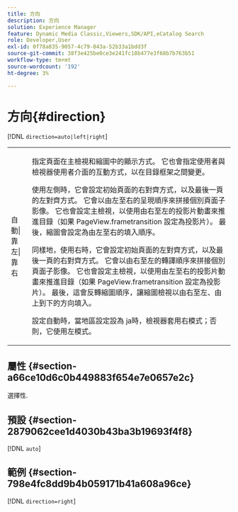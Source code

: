 ```yaml
---
title: 方向
description: 方向
solution: Experience Manager
feature: Dynamic Media Classic,Viewers,SDK/API,eCatalog Search
role: Developer,User
exl-id: 0f78a835-9057-4c79-843a-52b33a1bdd3f
source-git-commit: 38f3e425be0ce3e241fc18b477e3f68b7b763b51
workflow-type: tm+mt
source-wordcount: '192'
ht-degree: 3%

---
```


# 方向{#direction}

[!DNL `direction=auto|left|right`]

<table id="table_1D425B7685D448459CD3FE8D683C813C"> 
 <tbody> 
  <tr> 
   <td colname="col1"> <p> <span class="codeph">自動|靠左|靠右</span> </p> </td> 
   <td colname="col2"> <p>指定頁面在主檢視和縮圖中的顯示方式。 它也會指定使用者與檢視器使用者介面的互動方式，以在目錄框架之間變更。 </p> <p>使用<span class="codeph">左側</span>時，它會設定初始頁面的右對齊方式，以及最後一頁的左對齊方式。 它會以由左至右的呈現順序來拼接個別頁面子影像。 它也會設定主檢視，以使用由右至左的投影片動畫來推進目錄（如果<span class="codeph"> PageView.frametransition </span>設定為投影片）。 最後，縮圖會設定為由左至右的填入順序。 </p> <p>同樣地，使用<span class="codeph">右</span>時，它會設定初始頁面的左對齊方式，以及最後一頁的右對齊方式。 它會以由右至左的轉譯順序來拼接個別頁面子影像。 它也會設定主檢視，以使用由左至右的投影片動畫來推進目錄（如果<span class="codeph"> PageView.frametransition </span>設定為投影片）。 最後，這會反轉縮圖順序，讓縮圖檢視以由右至左、由上到下的方向填入。 </p> <p>設定<span class="codeph">自動</span>時，當地區設定設為<span class="codeph"> ja時，檢視器套用</span>右<span class="codeph">模式；</span>否則，它使用<span class="codeph">左</span>模式。 </p> </td> 
  </tr> 
 </tbody> 
</table>

## 屬性 {#section-a66ce10d6c0b449883f654e7e0657e2c}

選擇性.

## 預設 {#section-2879062cee1d4030b43ba3b19693f4f8}

[!DNL `auto`]

## 範例 {#section-798e4fc8dd9b4b059171b41a608a96ce}

[!DNL `direction=right`]
